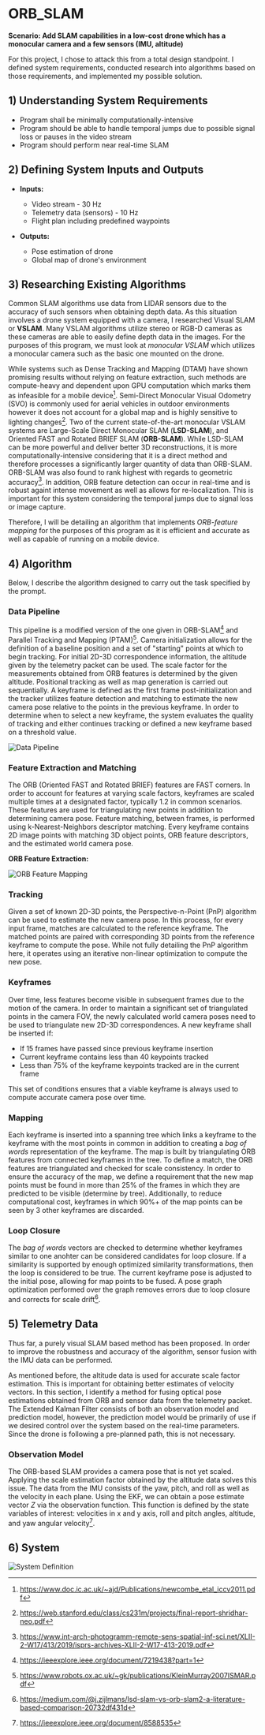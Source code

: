 # ORB_SLAM
**Scenario: Add SLAM capabilities in a low-cost drone which has a monocular camera and a few sensors (IMU, altitude)**

For this project, I chose to attack this from a total design standpoint. I defined system requirements, conducted research into algorithms based on those requirements, and implemented my possible solution.

## 1) Understanding System Requirements
- Program shall be minimally computationally-intensive
- Program should be able to handle temporal jumps due to possible signal loss or pauses in the video stream
- Program should perform near real-time SLAM

## 2) Defining System Inputs and Outputs
- **Inputs:**
  - Video stream - 30 Hz
  - Telemetry data (sensors) - 10 Hz
  - Flight plan including predefined waypoints

- **Outputs:**
  - Pose estimation of drone
  - Global map of drone's environment

## 3) Researching Existing Algorithms
Common SLAM algorithms use data from LIDAR sensors due to the accuracy of such sensors when obtaining depth data. As this situation involves a drone system equipped with a camera, I researched Visual SLAM or **VSLAM**. Many VSLAM algorithms utilize stereo or RGB-D cameras as these cameras are able to easily define depth data in the images. For the purposes of this program, we must look at *monocular VSLAM* which utilizes a monocular camera such as the basic one mounted on the drone. 

While systems such as Dense Tracking and Mapping (DTAM) have shown promising results without relying on feature extraction, such methods are compute-heavy and dependent upon GPU computation which marks them as infeasible for a mobile device[^1]. Semi-Direct Monocular Visual Odometry (SVO) is commonly used for aerial vehicles in outdoor environments however it does not account for a global map and is highly sensitive to lighting changes[^2]. Two of the current state-of-the-art monocular VSLAM systems are Large-Scale Direct Monocular SLAM (**LSD-SLAM**), and Oriented FAST and Rotated BRIEF SLAM (**ORB-SLAM**). While LSD-SLAM can be more powerful and deliver better 3D reconstructions, it is more computationally-intensive considering that it is a direct method and therefore processes a significantly larger quantity of data than ORB-SLAM. ORB-SLAM was also found to rank highest with regards to geometric accuracy[^3]. In addition, ORB feature detection can occur in real-time and is robust againt intense movement as well as allows for re-localization. This is important for this system considering the temporal jumps due to signal loss or image capture.

Therefore, I will be detailing an algorithm that implements *ORB-feature mapping* for the purposes of this program as it is efficient and accurate as well as capable of running on a mobile device.

## 4) Algorithm
Below, I describe the algorithm designed to carry out the task specified by the prompt.
### Data Pipeline
This pipeline is a modified version of the one given in ORB-SLAM[^4] and Parallel Tracking and Mapping (PTAM)[^5]. Camera initialization allows for the definition of a baseline position and a set of "starting" points at which to begin tracking. For initial 2D-3D correspondence information, the altitude given by the telemetry packet can be used. The scale factor for the measurements obtained from ORB features is determined by the given altitude. Positional tracking as well as map generation is carried out sequentially. A keyframe is defined as the first frame post-initialization and the tracker utilizes feature detection and matching to estimate the new camera pose relative to the points in the previous keyframe. In order to determine when to select a new keyframe, the system evaluates the quality of tracking and either continues tracking or defined a new keyframe based on a threshold value. 

![Data Pipeline](https://user-images.githubusercontent.com/41236722/155263504-c8087b8b-bf7c-4efe-aac7-c9374077243a.png)

### Feature Extraction and Matching
The ORB (Oriented FAST and Rotated BRIEF) features are FAST corners. In order to account for features at varying scale factors, keyframes are scaled multiple times at a designated factor, typically 1.2 in common scenarios. These features are used for triangulating new points in addition to determining camera pose. Feature matching, between frames, is performed using k-Nearest-Neighbors descriptor matching. Every keyframe contains 2D image points with matching 3D object points, ORB feature descriptors, and the estimated world camera pose.

**ORB Feature Extraction:**

![ORB Feature Mapping](https://user-images.githubusercontent.com/41236722/155269337-3fef726f-4d80-4951-be28-18ffba7028d0.png)


### Tracking
Given a set of known 2D-3D points, the Perspective-n-Point (PnP) algorithm can be used to estimate the new camera pose. In this process, for every input frame, matches are calculated to the reference keyframe. The matched points are paired with corresponding 3D points from the reference keyframe to compute the pose. While not fully detailing the PnP algorithm here, it operates using an iterative non-linear optimization to compute the new pose.

### Keyframes
Over time, less features become visible in subsequent frames due to the motion of the camera. In order to maintain a significant set of triangulated points in the camera FOV, the newly calculated world camera poses need to be used to triangulate new 2D-3D correspondences. A new keyframe shall be inserted if:
- If 15 frames have passed since previous keyframe insertion
- Current keyframe contains less than 40 keypoints tracked
- Less than 75% of the keyframe keypoints tracked are in the current frame

This set of conditions ensures that a viable keyframe is always used to compute accurate camera pose over time.

### Mapping
Each keyframe is inserted into a spanning tree which links a keyframe to the keyframe with the most points in common in addition to creating a *bag of words* representation of the keyframe. The map is built by triangulating ORB features from connected keyframes in the tree. To define a match, the ORB features are triangulated and checked for scale consistency. In order to ensure the accuracy of the map, we define a requirement that the new map points must be found in more than 25% of the frames in which they are predicted to be visible (determine by tree). Additionally, to reduce computational cost, keyframes in which 90%+ of the map points can be seen by 3 other keyframes are discarded.

### Loop Closure
The *bag of words* vectors are checked to determine whether keyframes similar to one anohter can be considered candidates for loop closure. If a similarity is supported by enough optimized similarity transformations, then the loop is considered to be true. The current keyframe pose is adjusted to the initial pose, allowing for map points to be fused. A pose graph optimization performed over the graph removes errors due to loop closure and corrects for scale drift[^6].

## 5) Telemetry Data
Thus far, a purely visual SLAM based method has been proposed. In order to improve the robustness and accuracy of the algorithm, sensor fusion with the IMU data can be performed.

As mentioned before, the altitude data is used for accurate scale factor estimation. This is important for obtaining better estimates of velocity vectors. In this section, I identify a method for fusing optical pose estimations obtained from ORB and sensor data from the telemetry packet. The Extended Kalman Filter consists of both an observation model and prediction model, however, the prediction model would be primarily of use if we desired control over the system based on the real-time parameters. Since the drone is following a pre-planned path, this is not necessary.

### Observation Model
The ORB-based SLAM provides a camera pose that is not yet scaled. Applying the scale estimation factor obtained by the altitude data solves this issue. The data from the IMU consists of the yaw, pitch, and roll as well as the velocity in each plane. Using the EKF, we can obtain a pose estimate vector *Z* via the observation function. This function is defined by the state variables of interest: velocities in x and y axis, roll and pitch angles, altitude, and yaw angular velocity[^7].

## 6) System
![System Definition](https://user-images.githubusercontent.com/41236722/155268505-fcb87015-c026-4d9f-921f-953bf412344f.png)


[^1]: https://www.doc.ic.ac.uk/~ajd/Publications/newcombe_etal_iccv2011.pdf
[^2]: https://web.stanford.edu/class/cs231m/projects/final-report-shridhar-neo.pdf
[^3]: https://www.int-arch-photogramm-remote-sens-spatial-inf-sci.net/XLII-2-W17/413/2019/isprs-archives-XLII-2-W17-413-2019.pdf
[^4]: https://ieeexplore.ieee.org/document/7219438?part=1
[^5]: https://www.robots.ox.ac.uk/~gk/publications/KleinMurray2007ISMAR.pdf
[^6]: https://medium.com/@j.zijlmans/lsd-slam-vs-orb-slam2-a-literature-based-comparison-20732df431d
[^7]: https://ieeexplore.ieee.org/document/8588535
